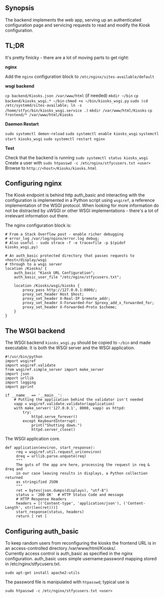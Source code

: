 ﻿## **Synopsis**

The backend implements the web app, serving up an authenticated configuration page and servicing requests to read and modify the Kiosk configuration.

## **TL;DR**

It's pretty finicky - there are a lot of moving parts to get right:

**nginx**

Add the `nginx` configuration block to `/etc/nginx/sites-available/default`

 **wsgi backend**
 
`cp backend/Kiosks.json /var/www/html`
(if needed) `mkdir ~/bin`
`cp backend/kiosks_wsgi.* ~/bin`
`chmod +x ~/bin/kiosks_wsgi.py`
`sudo (cd /etc/systemd/sites-available; ln -s /home/stfyc/bin/kiosks_wsgi.service .)`
`mkdir /var/www/html/Kiosks`
`cp frontend/* /var/www/html/Kiosks`

**Daemon Restart**

`sudo systemctl demon-reload`
`sudo systemctl enable kiosks_wsgi`
`systemctl start kiosks_wsgi`
`sudo systemctl restart nginx`
 
**Test**

Check that the backend is running `sudo systemctl status kiosks_wsgi`
Create a user with `sudo htpasswd -c /etc/nginx/stfycusers.txt <user>`
Browse to `http://<host>/Kiosks/kiosks.html`

## **Configuring nginx**

The Kiosk endpoint is behind http auth_basic and interacting with the configuration is implemented in a Python script using `wsgiref`, a reference implementation of the WSGI protocol. When looking for more information do not be distracted by uWSGI or other WSGI implementations - there's a lot of irrelevant information out there.

The nginx configuration block is:

    # From a Stack Overflow post - enable richer debugging
    # error_log /var/log/nginx/error.log debug;
    # Also useful - sudo strace -f -e trace=file -p $(pidof kiosks_wsgi,py)

    # An auth_basic protected directory that passes requests to <host>/display/wsgi
    # through to a wsgi server
    location /Kiosks/ {
        auth_basic "Kiosk URL Configuration";
        auth_basic_user_file "/etc/nginx/stfycusers.txt";

        location /Kiosks/wsgi/kiosks {
            proxy_pass http://127.0.0.1:8000/;
            proxy_set_header Host $host;
            proxy_set_header X-Real-IP $remote_addr;
            proxy_set_header X-Forwarded-For $proxy_add_x_forwarded_for;
            proxy_set_header X-Forwarded-Proto $scheme;
        }
    }

## **The WSGI backend**

The WSGI backend `kiosks_wsgi.py` should be copied to `~/bin` and made executable. It is both the WSGI server and the WSGI application.                                                                                  
                                                                                                                                                                                                                             
    #!/usr/bin/python
    import wsgiref
    import wsgiref.validate
    from wsgiref.simple_server import make_server
    import json
    import urllib
    import logging
    import pprint
	
    if __name__ == '__main__':
	    # Putting the application behind the validator isn't needed
	    vapp = wsgiref.validate.validator(application)
	    with make_server('127.0.0.1', 8000, vapp) as httpd:
	        try:
		        httpd.serve_forever()
		    except KeyboardInterrupt:
			    print("Shutting down.")
			    httpd.server_close()

The WSGI application core.                                                                                                                        

    def application(environ, start_response):
         req = wsgiref.util.request_uri(environ)
         dreq = urllib.parse.unquote(req)
         """
         The guts of the app are here, processing the request in req & dreq and
         in our case leaving results in displays, a Python collection returned
         as stringified JSON
         """
         ret = bytes(json.dumps(displays), "utf-8")
         status = '200 OK'  # HTTP Status Code and message
         # HTTP Response Headers
         headers = [('Content-type', 'application/json'), ('Content-Length', str(len(ret)))]
         start_response(status, headers)
         return [ ret ]

## **Configuring auth_basic**

To keep random users from reconfiguring the kiosks the frontend URL is in an access-controlled directory /var/www/html/Kiosks/. \
Currently access control is auth_basic as specified in the nginx configuration. auth_basic uses simple username:password mapping stored in /etc/nginx/stfycusers.txt.

	sudo apt-get install apache2-utils

The password file is manipulated with `htpasswd`; typical use is

	sudo htpasswd -c /etc/nginx/stfycusers.txt <user>

